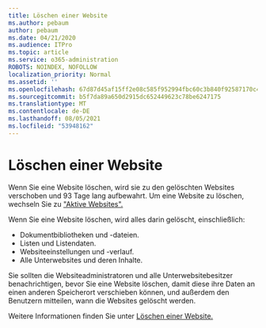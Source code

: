 ```yaml
---
title: Löschen einer Website
ms.author: pebaum
author: pebaum
ms.date: 04/21/2020
ms.audience: ITPro
ms.topic: article
ms.service: o365-administration
ROBOTS: NOINDEX, NOFOLLOW
localization_priority: Normal
ms.assetid: ''
ms.openlocfilehash: 67d87d45af15ff2e08c585f952994fbc60c3b840f92587170c45ab3c9b53c6e2
ms.sourcegitcommit: b5f7da89a650d2915dc652449623c78be6247175
ms.translationtype: MT
ms.contentlocale: de-DE
ms.lasthandoff: 08/05/2021
ms.locfileid: "53948162"
---
```

# <a name="delete-a-site"></a>Löschen einer Website

Wenn Sie eine Website löschen, wird sie zu den gelöschten Websites verschoben und 93 Tage lang aufbewahrt. Um eine Website zu löschen, wechseln Sie zu ["Aktive Websites".](https://admin.microsoft.com/sharepoint?page=sitemanagement&modern=true) 

Wenn Sie eine Website löschen, wird alles darin gelöscht, einschließlich:

- Dokumentbibliotheken und -dateien.
- Listen und Listendaten.
- Websiteeinstellungen und -verlauf.
- Alle Unterwebsites und deren Inhalte.

Sie sollten die Websiteadministratoren und alle Unterwebsitebesitzer benachrichtigen, bevor Sie eine Website löschen, damit diese ihre Daten an einen anderen Speicherort verschieben können, und außerdem den Benutzern mitteilen, wann die Websites gelöscht werden.

Weitere Informationen finden Sie unter [Löschen einer Website.](https://docs.microsoft.com/sharepoint/delete-site-collection)
